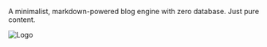 A minimalist, markdown-powered blog engine with zero database. Just pure content.

![Logo]([https://example.com/path/to/logo.png](https://github.com/dogukansahil/Inkless/blob/main/logo.png?raw=true))
